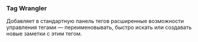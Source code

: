 ### Tag Wrangler

Добавляет в стандартную панель тегов расширенные возможности управления тегами — переименовывать, быстро искать или создавать новые заметки с этим тегом.